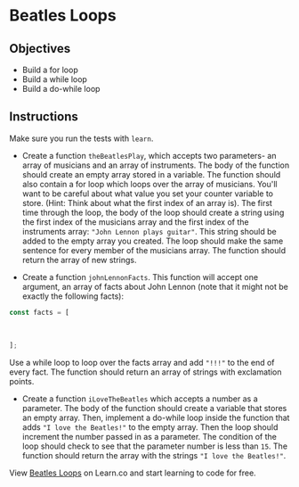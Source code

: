 # Beatles Loops

## Objectives
+ Build a for loop
+ Build a while loop
+ Build a do-while loop

## Instructions

Make sure you run the tests with `learn`.

+ Create a function `theBeatlesPlay`, which accepts two parameters- an array of musicians and an array of instruments. The body of the function should create an empty array stored in a variable. The function should also contain a for loop which loops over the array of musicians. You'll want to be careful about what value you set your counter variable to store. (Hint: Think about what the first index of an array is). The first time through the loop, the body of the loop should create a string using the first index of the musicians array and the first index of the instruments array: `"John Lennon plays guitar"`. This string should be added to the empty array you created. The loop should make the same sentence for every member of the musicians array. The function should return the array of new strings.

+ Create a function `johnLennonFacts`. This function will accept one argument, an array of facts about John Lennon (note that it might not be exactly the following facts):

```js
const facts = [
  
  
  
];
```

Use a while loop to loop over the facts array and add `"!!!"` to the end of every fact. The function should return an array of strings with exclamation points.

+ Create a function `iLoveTheBeatles` which accepts a number as a parameter. The body of the function should create a variable that stores an empty array. Then, implement a do-while loop inside the function that adds `"I love the Beatles!"` to the empty array. Then the loop should increment the number passed in as a parameter. The condition of the loop should check to see that the parameter number is less than `15`. The function should return the array with the strings `"I love the Beatles!"`.

<p data-visibility='hidden'>View <a href='https://learn.co/lessons/js-beatles-loops-lab' title='Beatles Loops'>Beatles Loops</a> on Learn.co and start learning to code for free.</p>
